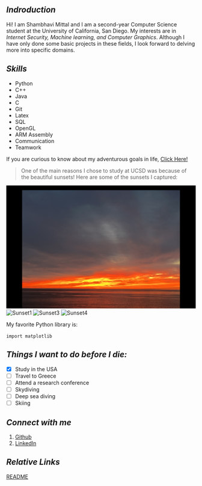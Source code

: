 ## ***Indroduction***
Hi! I am Shambhavi Mittal and I am a second-year Computer Science student at the University of California, San Diego. My interests are in *Internet Security, Machine learning, and Computer Graphics*. Although I have only done some basic projects in these fields, I look forward to delving more into specific domains. 

## ***Skills***
- Python
- C++
- Java
- C
- Git
- Latex
- SQL
- OpenGL
- ARM Assembly
- Communication
- Teamwork


If you are curious to know about my adventurous goals in life, [Click Here!](#things-i-want-to-before-i-die)

> One of the main reasons I chose to study at UCSD was because of the beautiful sunsets! Here are some of the sunsets I captured:

![Sunset2](Sunset2.png)
![Sunset1](Sunset1.png)
![Sunset3](Sunset3.png)
![Sunset4](Sunset4.png)

My favorite Python library is:

```
import matplotlib
```

## ***Things I want to do before I die:***
- [X] Study in the USA
- [ ] Travel to Greece
- [ ] Attend a research conference
- [ ] Skydiving
- [ ] Deep sea diving
- [ ] Skiing

## ***Connect with me***
1. [Github](https://github.com/shambhavi-20)
2. [LinkedIn](www.linkedin.com/in/shambhavi-mittal-035957216)

## ***Relative Links***
[README](README.md)